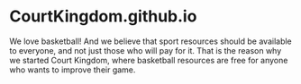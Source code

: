 # CourtKingdom.github.io
We love basketball!  And we believe that sport resources should be available to everyone, and not just those who will pay for it.  That is the reason why we started Court Kingdom, where basketball resources are free for anyone who wants to improve their game.
